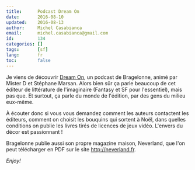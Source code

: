 ```yaml
---
title:      Podcast Dream On
date:       2016-08-10
updated:    2016-08-13
author:     Michel Casabianca
email:      michel.casabianca@gmail.com
id:         134
categories: []
tags:       [sf]
lang:       fr
toc:        false
---
```


Je viens de découvrir [Dream On](http://dreamoncast.unblog.fr/), un podcast de Bragelonne, animé par Mister D et Stéphane Marsan. Alors bien sûr ça parle beaucoup de cet éditeur de littérature de l'imaginaire (Fantasy et SF pour l'essentiel), mais pas que. Et surtout, ça parle du monde de l'édition, par des gens du milieu eux-même.

<!--more-->

À écouter donc si vous vous demandez comment les auteurs contactent les éditeurs, comment on choisit les bouquins qui sortent à Noël, dans quelles conditions on publie les livres tirés de licences de jeux vidéo. L'envers du décor est passionnant !

Bragelonne publie aussi son propre magazine maison, Neverland, que l'on peut télécharger en PDF sur le site <http://neverland.fr>.

*Enjoy!*
